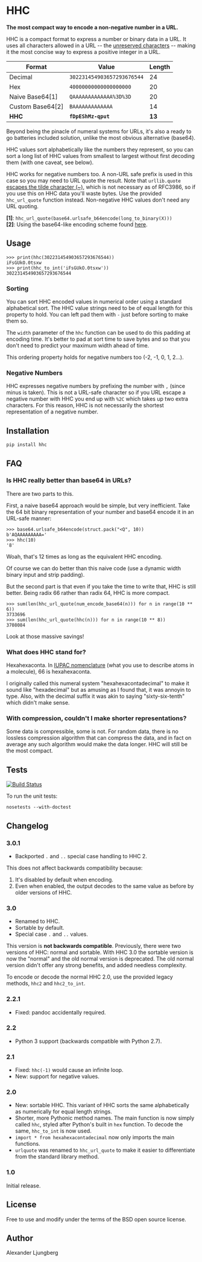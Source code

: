 HHC
===

**The most compact way to encode a non-negative number in a URL.**

HHC is a compact format to express a number or binary data in a URL. It uses all characters allowed in
a URL -- the [unreserved characters](http://tools.ietf.org/html/rfc3986#section-2.3) -- making it the most concise way to express a positive integer in a URL.


| Format | Value | Length |
| ------ | --- | --- |
| Decimal | `302231454903657293676544` | 24 |
| Hex | `40000000000000000000` | 20 |
| Naive Base64[1] | `QAAAAAAAAAAAAA%3D%3D` | 20 |
| Custom Base64[2] | `BAAAAAAAAAAAAA` | 14 |
| **HHC** | **`fDpEShMz-qput`** | **13** |


Beyond being the pinacle of numeral systems for URLs, it's also a ready to go batteries included solution, unlike the most obvious alternative (base64).

HHC values sort alphabetically like the numbers they represent, so you can sort a long list of HHC values from smallest to largest without first decoding them (with one caveat, see below). 

HHC works for negative numbers too. A non-URL safe prefix is used in this case so you may need to URL quote the result. Note that `urllib.quote` [escapes the tilde character (~)](http://bugs.python.org/issue16285), which is not necessary as
of RFC3986, so if you use this on HHC data you'll waste bytes. Use the provided `hhc_url_quote` function instead. Non-negative HHC values don't need any URL quoting.

**[1]**: `hhc_url_quote(base64.urlsafe_b64encode(long_to_binary(X)))`   
**[2]**: Using the base64-like encoding scheme found [here](http://stackoverflow.com/a/561704/76900).

## Usage

    >>> print(hhc(302231454903657293676544))
    iFsGUkO.0tsxw
    >>> print(hhc_to_int('iFsGUkO.0tsxw'))
    302231454903657293676544


### Sorting

You can sort HHC encoded values in numerical order using a standard alphabetical sort. The HHC value strings need to be of equal length for this property to hold. You can left pad them with `-` just before sorting to make them so.

The `width` parameter of the `hhc` function can be used to do this padding at encoding time. It's better to pad at sort time to save bytes and so that you don't need to predict your maximum width ahead of time.

This ordering property holds for negative numbers too (-2, -1, 0, 1, 2...).

### Negative Numbers

HHC expresses negative numbers by prefixing the number with `,` (since minus is taken). This is not a URL-safe character so if you URL escape a negative number with HHC you end up with `%2C` which takes up two extra characters. For this reason, HHC is not necessarily the shortest representation of a negative number.

## Installation

    pip install hhc

## FAQ

### Is HHC really better than base64 in URLs?

There are two parts to this.

First, a naive base64 approach would be simple, but very inefficient. Take the 64 bit binary representation of your number and base64 encode it in an URL-safe manner: 

    >>> base64.urlsafe_b64encode(struct.pack("<Q", 10))
    b'AQAAAAAAAAA='
    >>> hhc(10)
    '8'

Woah, that's 12 times as long as the equivalent HHC encoding. 

Of course we can do better than this naive code (use a dynamic width binary input and strip padding).

But the second part is that even if you take the time to write that, HHC is still better. Being radix 66 rather than radix 64, HHC is more compact.

    >>> sum(len(hhc_url_quote(num_encode_base64(n))) for n in range(10 ** 6))
    3733696
    >>> sum(len(hhc_url_quote(hhc(n))) for n in range(10 ** 8))
    3708084
    
Look at those massive savings!


### What does HHC stand for?

Hexahexaconta. In [IUPAC nomenclature](https://en.wikipedia.org/wiki/IUPAC_numerical_multiplier) (what you use to describe atoms in a molecule), 66 is hexahexaconta. 

I originally called this numeral system "hexahexacontadecimal" to make it sound like "hexadecimal" but as amusing as I found that, it was annoyin to type. Also, with the decimal suffix it was akin to saying "sixty-six-tenth" which didn't make sense.

### With compression, couldn't I make shorter representations?

Some data is compressible, some is not. For random data, there is no lossless compression algorithm that can compress the data, and in fact on average any such algorithm would make the data longer. HHC will still be the most compact.

## Tests

[![Build Status](https://travis-ci.org/aljungberg/hhc.svg?branch=master)](https://travis-ci.org/aljungberg/hhc)

To run the unit tests:

    nosetests --with-doctest

## Changelog

### 3.0.1

* Backported `.` and `..` special case handling to HHC 2.

This does not affect backwards compatibility because:

1. It's disabled by default when encoding.
2. Even when enabled, the output decodes to the same value as before by older versions of HHC.

### 3.0

* Renamed to HHC.
* Sortable by default.
* Special case `.` and `..` values.

This version is **not backwards compatible**. Previously, there were two versions of HHC: normal and sortable. With HHC 3.0 the sortable version is now the "normal" and the old normal version is deprecated. The old normal version didn't offer any strong benefits, and added needless complexity.
 
To encode or decode the normal HHC 2.0, use the provided legacy methods, `hhc2` and `hhc2_to_int`.

### 2.2.1

* Fixed: pandoc accidentally required.

### 2.2

* Python 3 support (backwards compatible with Python 2.7).

### 2.1

* Fixed: `hhc(-1)` would cause an infinite loop.
* New: support for negative values.

### 2.0

* New: sortable HHC. This variant of HHC sorts the same alphabetically as numerically for equal length strings.
* Shorter, more Pythonic method names. The main function is now simply called `hhc`, styled after Python's built in `hex` function. To decode the same, `hhc_to_int` is now used.
* `import * from hexahexacontadecimal` now only imports the main functions.
* `urlquote` was renamed to `hhc_url_quote` to make it easier to differentiate from the standard library method.

### 1.0

Initial release.

## License

Free to use and modify under the terms of the BSD open source license.

## Author

Alexander Ljungberg
